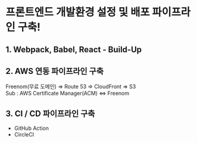# 프론트엔드 개발환경 설정 및 배포 파이프라인 구축!

## 1. Webpack, Babel, React - Build-Up
## 2. AWS 연동 파이프라인 구축

Freenom(무료 도메인) => Route 53 => CloudFront => S3
<br/>
Sub : AWS Certificate Manager(ACM) <=> Freenom

## 3. CI / CD 파이프라인 구축
- GitHub Action
- CircleCI
